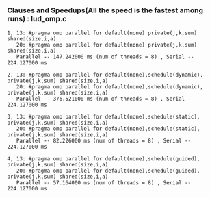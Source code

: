 
### Clauses and Speedups(All the speed is the fastest among runs) : lud_omp.c
    1, 13: #pragma omp parallel for default(none) private(j,k,sum) shared(size,i,a)
       20: #pragma omp parallel for default(none) private(j,k,sum) shared(size,i,a)
       Parallel -- 147.242000 ms (num of threads = 8) , Serial -- 224.127000 ms
       
    2, 13: #pragma omp parallel for default(none),schedule(dynamic), private(j,k,sum) shared(size,i,a)
       20: #pragma omp parallel for default(none),schedule(dynamic), private(j,k,sum) shared(size,i,a)
       Parallel -- 376.521000 ms (num of threads = 8) , Serial -- 224.127000 ms
       
    3, 13: #pragma omp parallel for default(none),schedule(static), private(j,k,sum) shared(size,i,a)
       20: #pragma omp parallel for default(none),schedule(static), private(j,k,sum) shared(size,i,a)
       Parallel -- 82.226000 ms (num of threads = 8) , Serial -- 224.127000 ms
       
    4, 13: #pragma omp parallel for default(none),schedule(guided), private(j,k,sum) shared(size,i,a)
       20: #pragma omp parallel for default(none),schedule(guided), private(j,k,sum) shared(size,i,a)
       Parallel -- 57.164000 ms (num of threads = 8) , Serial -- 224.127000 ms
